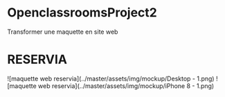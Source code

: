 # OpenclassroomsProject2

Transformer une maquette en site web

# RESERVIA

![maquette web reservia](../master/assets/img/mockup/Desktop - 1.png)
![maquette web reservia](../master/assets/img/mockup/iPhone 8 - 1.png)
